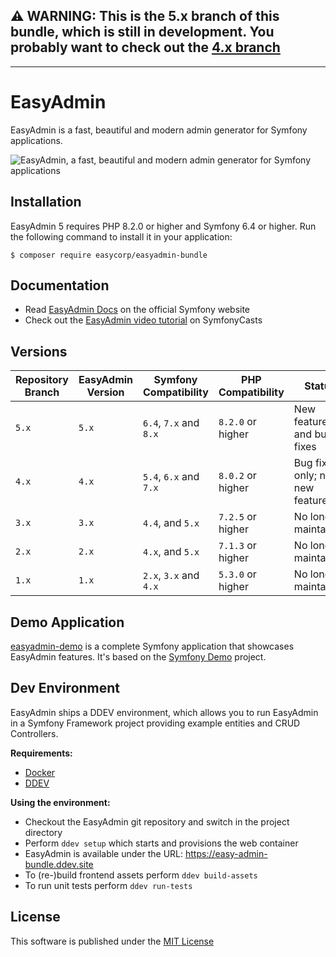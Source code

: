 ## ⚠️ WARNING: This is the 5.x branch of this bundle, which is still in development. You probably want to check out the [4.x branch](https://github.com/EasyCorp/EasyAdminBundle/tree/4.x)

-----

EasyAdmin
=========

EasyAdmin is a fast, beautiful and modern admin generator for Symfony applications.

![EasyAdmin, a fast, beautiful and modern admin generator for Symfony applications](/doc/images/easyadmin-promo.jpg)

Installation
------------

EasyAdmin 5 requires PHP 8.2.0 or higher and Symfony 6.4 or higher. Run the
following command to install it in your application:

```
$ composer require easycorp/easyadmin-bundle
```

Documentation
-------------

  * Read [EasyAdmin Docs][1] on the official Symfony website
  * Check out the [EasyAdmin video tutorial][2] on SymfonyCasts

Versions
--------

| Repository Branch | EasyAdmin Version | Symfony Compatibility  | PHP Compatibility | Status               | Docs
| ----------------- | ----------------- | ---------------------- | ----------------- | -------------------- | ---
| `5.x`             | `5.x`             | `6.4`, `7.x` and `8.x` | `8.2.0` or higher | New features and bug fixes | [Read Docs](https://symfony.com/bundles/EasyAdminBundle/4.x/index.html)
| `4.x`             | `4.x`             | `5.4`, `6.x` and `7.x` | `8.0.2` or higher | Bug fixes only; no new features | [Read Docs](https://symfony.com/bundles/EasyAdminBundle/4.x/index.html)
| `3.x`             | `3.x`             | `4.4`, and `5.x`       | `7.2.5` or higher | No longer maintained | [Read Docs](https://symfony.com/bundles/EasyAdminBundle/3.x/index.html)
| `2.x`             | `2.x`             | `4.x`, and `5.x`       | `7.1.3` or higher | No longer maintained | [Read Docs](https://symfony.com/bundles/EasyAdminBundle/2.x/index.html)
| `1.x`             | `1.x`             | `2.x`, `3.x` and `4.x` | `5.3.0` or higher | No longer maintained | -

Demo Application
----------------

[easyadmin-demo](https://github.com/EasyCorp/easyadmin-demo) is a complete
Symfony application that showcases EasyAdmin features. It's based on the
[Symfony Demo](https://github.com/symfony/demo) project.

Dev Environment
---------------

EasyAdmin ships a DDEV environment, which allows you to run EasyAdmin in a Symfony Framework project
providing example entities and CRUD Controllers. 

**Requirements:**

  * [Docker](https://www.docker.com/get-started/)
  * [DDEV](https://ddev.com/get-started/)

**Using the environment:**

  * Checkout the EasyAdmin git repository and switch in the project directory
  * Perform `ddev setup` which starts and provisions the web container
  * EasyAdmin is available under the URL: https://easy-admin-bundle.ddev.site
  * To (re-)build frontend assets perform `ddev build-assets`
  * To run unit tests perform `ddev run-tests`

License
-------

This software is published under the [MIT License](LICENSE.md)

[1]: https://symfony.com/doc/4.x/bundles/EasyAdminBundle/index.html
[2]: https://symfonycasts.com/screencast/easyadminbundle
